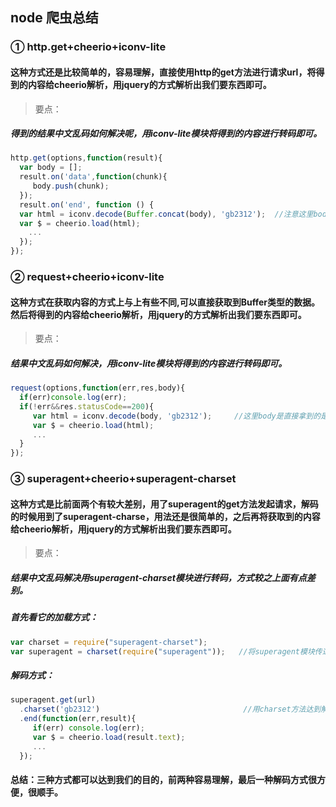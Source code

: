 ## node 爬虫总结

### ① http.get+cheerio+iconv-lite
#### 这种方式还是比较简单的，容易理解，直接使用http的get方法进行请求url，将得到的内容给cheerio解析，用jquery的方式解析出我们要东西即可。

> 要点：
##### 得到的结果中文乱码如何解决呢，用iconv-lite模块将得到的内容进行转码即可。
```javascript
http.get(options,function(result){
  var body = [];
  result.on('data',function(chunk){
     body.push(chunk);
  });
  result.on('end', function () {
  var html = iconv.decode(Buffer.concat(body), 'gb2312');  //注意这里body是数组
  var $ = cheerio.load(html);
    ...
  });
});
```

### ② request+cheerio+iconv-lite
#### 这种方式在获取内容的方式上与上有些不同,可以直接获取到Buffer类型的数据。然后将得到的内容给cheerio解析，用jquery的方式解析出我们要东西即可。

> 要点：
##### 结果中文乱码如何解决，用iconv-lite模块将得到的内容进行转码即可。
```javascript
request(options,function(err,res,body){
  if(err)console.log(err);
  if(!err&&res.statusCode==200){
     var html = iconv.decode(body, 'gb2312');     //这里body是直接拿到的是Buffer类型的数据，可以直接解码。
     var $ = cheerio.load(html);
     ...
  }
});
```

### ③ superagent+cheerio+superagent-charset
#### 这种方式是比前面两个有较大差别，用了superagent的get方法发起请求，解码的时候用到了superagent-charse，用法还是很简单的，之后再将获取到的内容给cheerio解析，用jquery的方式解析出我们要东西即可。

> 要点：
##### 结果中文乱码解决用superagent-charset模块进行转码，方式较之上面有点差别。

##### 首先看它的加载方式：
```javascript
var charset = require("superagent-charset");
var superagent = charset(require("superagent"));   //将superagent模块传递给superagent-charset
```
##### 解码方式：
```javascript
superagent.get(url)
  .charset('gb2312')                                //用charset方法达到解码效果。
  .end(function(err,result){
     if(err) console.log(err);
     var $ = cheerio.load(result.text);
     ...
  });
```

#### 总结：三种方式都可以达到我们的目的，前两种容易理解，最后一种解码方式很方便，很顺手。
